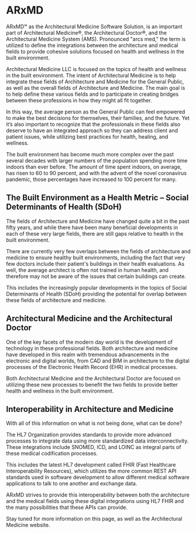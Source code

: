 # ARxMD

ARxMD℠ as the Architectural Medicine Software Solution, is an important part of Architectural Medicine®, the Architectural Doctor®, and the Architectural Medicine System (AMS). Pronounced "arcs med," the term is utilized to define the integrations between the architecture and medical fields to provide cohesive solutions focused on health and wellness in the built environment.

Architectural Medicine LLC is focused on the topics of health and wellness in the built environment. The intent of Architectural Medicine is to help integrate these fields of Architecture and Medicine for the General Public, as well as the overall fields of Architecture and Medicine. The main goal is to help define these various fields and to participate in creating bridges between these professions in how they might all fit together.

In this way, the average person as the General Public can feel empowered to make the best decisions for themselves, their families, and the future. Yet it’s also important to recognize that the professionals in these fields also deserve to have an integrated approach so they can address client and patient issues, while utilizing best practices for health, healing, and wellness.

The built environment has become much more complex over the past several decades with larger numbers of the population spending more time indoors than ever before. The amount of time spent indoors, on average, has risen to 60 to 90 percent, and with the advent of the novel coronavirus pandemic, those percentages have increased to 100 percent for many.

## The Built Environment as a Health Metric – Social Determinants of Health (SDoH)

The fields of Architecture and Medicine have changed quite a bit in the past fifty years, and while there have been many beneficial developments in each of these very large fields, there are still gaps relative to health in the built environment.

There are currently very few overlaps between the fields of architecture and medicine to ensure healthy built environments, including the fact that very few doctors include their patient's buildings in their health evaluations. As well, the average architect is often not trained in human health, and therefore may not be aware of the issues that certain buildings can create.

This includes the increasingly popular developments in the topics of Social Determinants of Health (SDoH) providing the potential for overlap between these fields of architecture and medicine.

## Architectural Medicine and the Architectural Doctor

One of the key facets of the modern day world is the development of technology in these professional fields. Both architecture and medicine have developed in this realm with tremendous advancements in the electronic and digital worlds, from CAD and BIM in architecture to the digital processes of the Electronic Health Record (EHR) in medical processes.

Both Architectural Medicine and the Architectural Doctor are focused on utilizing these new processes to benefit the two fields to provide better health and wellness in the built environment.

## Interoperability in Architecture and Medicine

With all of this information on what is not being done, what can be done?

The HL7 Organization provides standards to provide more advanced processes to integrate data using more standardized data interconnectivity. These integrations include SNOMED, ICD, and LOINC as integral parts of these medical codification processes.

This includes the latest HL7 development called FHIR (Fast Healthcare Interoperability Resources), which utilizes the more common REST API standards used in software development to allow different medical software applications to talk to one another and exchange data.

ARxMD strives to provide this interoperability between both the architecture and the medical fields using these digital integrations using HL7 FHIR and the many possibilities that these APIs can provide.

Stay tuned for more information on this page, as well as the Architectural Medicine website.
